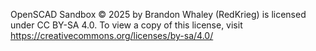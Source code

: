 OpenSCAD Sandbox © 2025 by Brandon Whaley (RedKrieg) is licensed under CC BY-SA 4.0. To view a copy of this license, visit https://creativecommons.org/licenses/by-sa/4.0/
